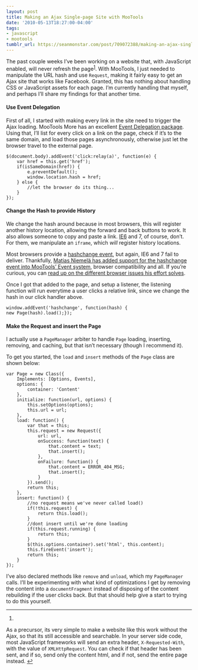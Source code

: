 ```yaml
---
layout: post
title: Making an Ajax Single-page Site with MooTools
date: '2010-05-13T18:27:00-04:00'
tags:
- javascript
- mootools
tumblr_url: https://seanmonstar.com/post/709072388/making-an-ajax-single-page-site-with-mootools
---
```

The past couple weeks I’ve been working on a website that, with JavaScript enabled, will never refresh the page<sup id="fnref:1"><a href="#fn:1" class="footnote-ref" role="doc-noteref">1</a></sup>. With MooTools, I just needed to manipulate the URL hash and use `Request`, making it fairly easy to get an Ajax site that works like Facebook. Granted, this has nothing about handling CSS or JavaScript assets for each page. I’m currently handling that myself, and perhaps I’ll share my findings for that another time.

#### Use Event Delegation

First of all, I started with making every link in the site need to trigger the Ajax loading. MooTools More has an excellent [Event Delegation package](http://mootools.net/docs/more/Element/Element.Delegation). Using that, I’ll list for every click on a link on the page, check if it’s to the same domain, and load those pages asynchronously, otherwise just let the browser travel to the external page.

    $(document.body).addEvent('click:relay(a)', function(e) {
        var href = this.get('href');
        if(isSameDomain(href)) {
            e.preventDefault();
            window.location.hash = href;
        } else {
            //let the browser do its thing...
        }
    });

#### Change the Hash to provide History

We change the hash around because in most browsers, this will register another history location, allowing the forward and back buttons to work. It also allows someone to copy and paste a link. [IE6](http://seanmonstar.com/blog/it-s-all-your-fault/) and 7, of course, don’t. For them, we manipulate an `iframe`, which _will_ register history locations.

Most browsers provide a [hashchange event](https://developer.mozilla.org/en/dom/window.onhashchange), but again, IE6 and 7 fail to deliver. Thankfully, [Matias Niemelä has added support for the hashchange event into MooTools’ Event system](http://github.com/matsko/Mootools-window.onhashchange), browser compatibility and all. If you’re curious, you can [read up on the different browser issues his effort solves](http://www.yearofmoo.com/onhashchange/).

Once I got that added to the page, and setup a listener, the listening function will run everytime a user clicks a relative link, since we change the hash in our click handler above.

    window.addEvent('hashchange', function(hash) {
    new Page(hash).load();});

#### Make the Request and insert the Page

I actually use a `PageManager` arbiter to handle `Page` loading, inserting, removing, and caching, but that isn’t necessary (though I recommend it).

To get you started, the `load` and `insert` methods of the `Page` class are shown below:

    var Page = new Class({
        Implements: [Options, Events],
        options: {
            container: 'Content'
        },
        initialize: function(url, options) {
            this.setOptions(options);
            this.url = url;
        },
        load: function() {
            var that = this;
            this.request = new Request({
                url: url,
                onSuccess: function(text) {
                    that.content = text;
                    that.insert();
                },
                onFailure: function() {
                    that.content = ERROR_404_MSG;
                    that.insert();
                }
            }).send();
            return this;
        },
        insert: function() {
            //no request means we've never called load()
            if(!this.request) {
                return this.load();
            } 
            //dont insert until we're done loading
            if(this.request.running) {
                return this;
            }
            $(this.options.container).set('html', this.content);
            this.fireEvent('insert');
            return this;
        }
    });

I’ve also declared methods like `remove` and `unload`, which my `PageManager` calls. I’ll be experimenting with what kind of optimizations I get by removing the content into a `documentFragment` instead of disposing of the content rebuilding if the user clicks back. But that should help give a start to trying to do this yourself.

* * *

1. 

As a precursor, its very simple to make a website like this work without the Ajax, so that its still accessible and searchable. In your server side code, most JavaScript frameworks will send an extra header, `X-Requested-With`, with the value of `XMLHttpRequest`. You can check if that header has been sent, and if so, send only the content html, and if not, send the entire page instead.&nbsp;[↩︎](#fnref:1)

